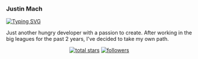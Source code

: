 ### Justin Mach

[![Typing SVG](https://readme-typing-svg.demolab.com?font=Fira+Code&pause=1000&color=47719F&background=FFFFFF00&center=true&vCenter=true&width=435&lines=developer+%7C+artist+%7C+thinker)](https://git.io/typing-svg)

Just another hungry developer with a passion to create. After working in the big leagues for the past 2 years, I've decided to take my own path.

<p align="center">
  <a href="https://github.com/justinpmach?tab=repositories&sort=stargazers">
    <img alt="total stars" title="Total stars on GitHub" src="https://custom-icon-badges.demolab.com/github/stars/justinpmach?color=55960c&style=for-the-badge&labelColor=488207&logo=star"/></a>
  
  <a href="https://github.com/justinpmach?tab=followers">
    <img alt="followers" title="Follow me on Github" src="https://custom-icon-badges.demolab.com/github/followers/justinpmach?color=236ad3&labelColor=1155ba&style=for-the-badge&logo=person-add&label=Follow&logoColor=white"/></a>
<!--   <a href="https://github.com/justinpmach/Simple-View-Counter">
    <img alt="views" title="GitHub profile views" src="https://freshidea.com/jonah/app/justinpmach-profile-views"/></a>
</p>
 -->








<!--
**justinpmach/justinpmach** is a ✨ _special_ ✨ repository because its `README.md` (this file) appears on your GitHub profile.

Here are some ideas to get you started:

- 🔭 I’m currently working on ...
- 🌱 I’m currently learning ...
- 👯 I’m looking to collaborate on ...
- 🤔 I’m looking for help with ...
- 💬 Ask me about ...
- 📫 How to reach me: ...
- 😄 Pronouns: ...
- ⚡ Fun fact: ...
-->
